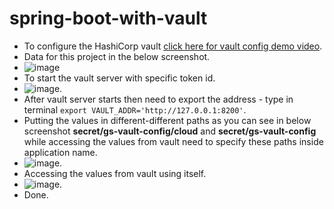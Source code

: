 # spring-boot-with-vault

 -  To configure the HashiCorp vault [click here for vault config demo video](https://drive.google.com/file/d/13YSA6J9TpXaAghP_UYAO1YZ1atlISK60/view?usp=sharing).
 -  Data for this project in the below screenshot.
 -  ![image](https://github.com/DevShivmohan/spring-boot-with-vault/assets/72655528/bebf552b-6ed1-4481-8acc-f472b865a173)
 -  To start the vault server with specific token id.
 -  ![image](https://github.com/DevShivmohan/spring-boot-with-vault/assets/72655528/f2133295-eece-49db-bccb-e2be8da82157).
 -  After vault server starts then need to export the address - type in terminal `export VAULT_ADDR='http://127.0.0.1:8200'`.
 -  Putting the values in different-different paths as you can see in below screenshot **secret/gs-vault-config/cloud** and **secret/gs-vault-config** while accessing the values from vault need to specify these paths inside application name.
 -  ![image](https://github.com/DevShivmohan/spring-boot-with-vault/assets/72655528/2215be14-e624-489f-903b-5a817bba670c).
 -  Accessing the values from vault using itself.
 -  ![image](https://github.com/DevShivmohan/spring-boot-with-vault/assets/72655528/372350a7-fa2a-49b0-8117-7454a1679fef).
 -  Done.


